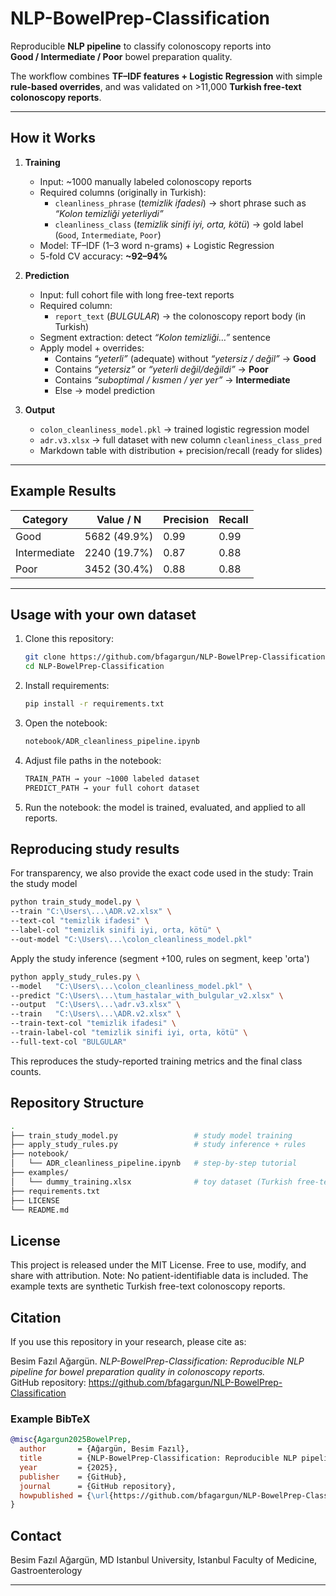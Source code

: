 # NLP-BowelPrep-Classification

Reproducible **NLP pipeline** to classify colonoscopy reports into  
**Good / Intermediate / Poor** bowel preparation quality.  

The workflow combines **TF–IDF features + Logistic Regression** with simple  
**rule-based overrides**, and was validated on >11,000 **Turkish free-text colonoscopy reports**.

---

## How it Works

1. **Training**
   - Input: ~1000 manually labeled colonoscopy reports  
   - Required columns (originally in Turkish):  
     - `cleanliness_phrase` (*temizlik ifadesi*) → short phrase such as *“Kolon temizliği yeterliydi”*  
     - `cleanliness_class` (*temizlik sinifi iyi, orta, kötü*) → gold label (`Good`, `Intermediate`, `Poor`)  
   - Model: TF–IDF (1–3 word n-grams) + Logistic Regression  
   - 5-fold CV accuracy: **~92–94%**

2. **Prediction**
   - Input: full cohort file with long free-text reports  
   - Required column:  
     - `report_text` (*BULGULAR*) → the colonoscopy report body (in Turkish)  
   - Segment extraction: detect *“Kolon temizliği…”* sentence  
   - Apply model + overrides:
     - Contains *“yeterli”* (adequate) without *“yetersiz / değil”* → **Good**  
     - Contains *“yetersiz”* or *“yeterli değil/değildi”* → **Poor**  
     - Contains *“suboptimal / kısmen / yer yer”* → **Intermediate**  
     - Else → model prediction

3. **Output**
   - `colon_cleanliness_model.pkl` → trained logistic regression model  
   - `adr.v3.xlsx` → full dataset with new column `cleanliness_class_pred`  
   - Markdown table with distribution + precision/recall (ready for slides)

---

## Example Results

| Category     | Value / N       | Precision | Recall |
|--------------|-----------------|-----------|--------|
| Good         | 5682 (49.9%)    | 0.99      | 0.99   |
| Intermediate | 2240 (19.7%)    | 0.87      | 0.88   |
| Poor         | 3452 (30.4%)    | 0.88      | 0.88   |

---

## Usage with your own dataset

1. Clone this repository:
   ```bash
   git clone https://github.com/bfagargun/NLP-BowelPrep-Classification.git
   cd NLP-BowelPrep-Classification
   ```
2. Install requirements:
   ```bash
   pip install -r requirements.txt
   ```
3. Open the notebook:
   ```bash
   notebook/ADR_cleanliness_pipeline.ipynb
   ```
3. Adjust file paths in the notebook:
   ```bash
   TRAIN_PATH → your ~1000 labeled dataset
   PREDICT_PATH → your full cohort dataset
   ```
4. Run the notebook: the model is trained, evaluated, and applied to all reports.

## Reproducing study results

For transparency, we also provide the exact code used in the study:
Train the study model
   ```bash
python train_study_model.py \
  --train "C:\Users\...\ADR.v2.xlsx" \
  --text-col "temizlik ifadesi" \
  --label-col "temizlik sinifi iyi, orta, kötü" \
  --out-model "C:\Users\...\colon_cleanliness_model.pkl"
   ```
Apply the study inference (segment +100, rules on segment, keep 'orta')
   ```bash
python apply_study_rules.py \
  --model   "C:\Users\...\colon_cleanliness_model.pkl" \
  --predict "C:\Users\...\tum_hastalar_with_bulgular_v2.xlsx" \
  --output  "C:\Users\...\adr.v3.xlsx" \
  --train   "C:\Users\...\ADR.v2.xlsx" \
  --train-text-col "temizlik ifadesi" \
  --train-label-col "temizlik sinifi iyi, orta, kötü" \
  --full-text-col "BULGULAR"
   ```
This reproduces the study-reported training metrics and the final class counts.

## Repository Structure
```bash
.
├── train_study_model.py                 # study model training
├── apply_study_rules.py                 # study inference + rules
├── notebook/
│   └── ADR_cleanliness_pipeline.ipynb   # step-by-step tutorial
├── examples/
│   └── dummy_training.xlsx              # toy dataset (Turkish free-text, no PHI)
├── requirements.txt
├── LICENSE
└── README.md
```
## License
This project is released under the MIT License.
Free to use, modify, and share with attribution.
Note: No patient-identifiable data is included.
The example texts are synthetic Turkish free-text colonoscopy reports.

## Citation

If you use this repository in your research, please cite as:

Besim Fazıl Ağargün. *NLP-BowelPrep-Classification: Reproducible NLP pipeline for bowel preparation quality in colonoscopy reports.*  
GitHub repository: https://github.com/bfagargun/NLP-BowelPrep-Classification

### Example BibTeX

```bibtex
@misc{Agargun2025BowelPrep,
  author       = {Ağargün, Besim Fazıl},
  title        = {NLP-BowelPrep-Classification: Reproducible NLP pipeline for bowel preparation quality in colonoscopy reports},
  year         = {2025},
  publisher    = {GitHub},
  journal      = {GitHub repository},
  howpublished = {\url{https://github.com/bfagargun/NLP-BowelPrep-Classification}}
}
```

## Contact

Besim Fazıl Ağargün, MD Istanbul University, Istanbul Faculty of Medicine, Gastroenterology

---
